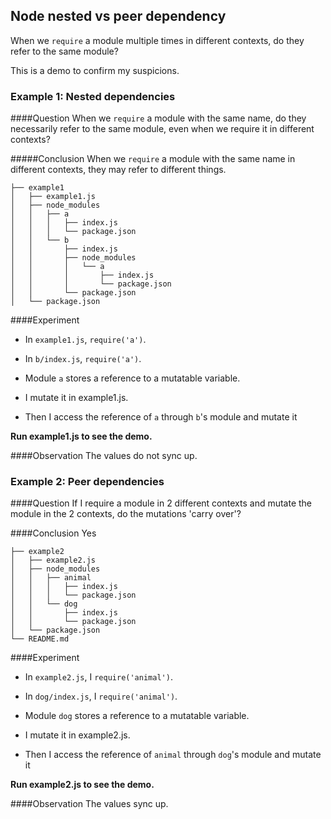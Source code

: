 Node nested vs peer dependency 
------------------------------

When we `require` a module multiple times in different contexts,
do they refer to the same module?

This is a demo to confirm my suspicions.


### Example 1: Nested dependencies

####Question
When we `require` a module with the same name,
do they necessarily refer to the same module, even
when we require it in different contexts?

#####Conclusion
When we `require` a module with the same name
in different contexts, they may refer to different things.


```
├── example1
│   ├── example1.js
│   ├── node_modules
│   │   ├── a
│   │   │   ├── index.js
│   │   │   └── package.json
│   │   └── b
│   │       ├── index.js
│   │       ├── node_modules
│   │       │   └── a
│   │       │       ├── index.js
│   │       │       └── package.json
│   │       └── package.json
│   └── package.json
```

####Experiment
* In `example1.js`, `require('a')`. 
* In `b/index.js`, `require('a')`.
* Module `a` stores a reference to a mutatable variable.

* I mutate it in example1.js. 
* Then I access the reference of `a` through `b`'s module and mutate it

**Run example1.js to see the demo.**

####Observation
The values do not sync up.



### Example 2: Peer dependencies

####Question
If I require a module in 2 different contexts and mutate the module
in the 2 contexts, do the mutations 'carry over'?

####Conclusion
Yes

```
├── example2
│   ├── example2.js
│   ├── node_modules
│   │   ├── animal
│   │   │   ├── index.js
│   │   │   └── package.json
│   │   └── dog
│   │       ├── index.js
│   │       └── package.json
│   └── package.json
└── README.md
```

####Experiment
* In `example2.js`, I `require('animal')`. 
* In `dog/index.js`, I `require('animal')`.
* Module `dog` stores a reference to a mutatable variable.

* I mutate it in example2.js. 
* Then I access the reference of `animal` through `dog`'s module and mutate it

**Run example2.js to see the demo.**

####Observation
The values sync up.


